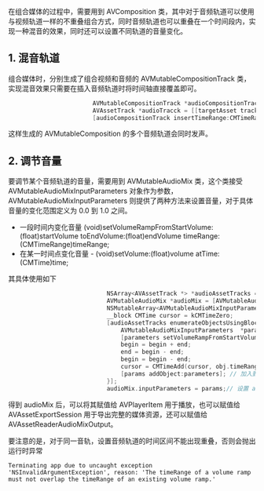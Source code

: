 在组合媒体的过程中，需要用到 AVComposition 类，其中对于音频轨道可以使用与视频轨道一样的不重叠组合方式，同时音频轨道也可以重叠在一个时间段内，实现一种混音的效果，同时还可以设置不同轨道的音量变化。

## 1. 混音轨道

组合媒体时，分别生成了组合视频和音频的 AVMutableCompositionTrack 类，实现混音效果只需要在插入音频轨道时将时间轴直接覆盖即可。

```objectivec
                        AVMutableCompositionTrack *audioCompositionTrack = [composition addMutableTrackWithMediaType:AVMediaTypeAudio preferredTrackID:kCMPersistentTrackID_Invalid];
                        AVAssetTrack *audioTracck = [[targetAsset tracksWithMediaType:AVMediaTypeAudio] firstObject];
                        [audioCompositionTrack insertTimeRange:CMTimeRangeMake(kCMTimeZero, targetAsset.duration) ofTrack:audioTracck atTime:kCMTimeZero error:nil];
```

这样生成的 AVMutableComposition 的多个音频轨道会同时发声。

## 2. 调节音量

要调节某个音频轨道的音量，需要用到 AVMutableAudioMix 类，这个类接受 AVMutableAudioMixInputParameters 对象作为参数，AVMutableAudioMixInputParameters 则提供了两种方法来设置音量，对于具体音量的变化范围定义为 0.0 到 1.0 之间。

* 一段时间内变化音量 (void)setVolumeRampFromStartVolume:(float)startVolume toEndVolume:(float)endVolume timeRange:(CMTimeRange)timeRange;
* 在某一时间点变化音量 - (void)setVolume:(float)volume atTime:(CMTime)time;

其具体使用如下

```objectivec
                            NSArray<AVAssetTrack *> *audioAssetTracks = [[composition copy] tracksWithMediaType:AVMediaTypeAudio]; // 获取音轨组合
                            AVMutableAudioMix *audioMix = [AVMutableAudioMix audioMix];
                            NSMutableArray<AVMutableAudioMixInputParameters *> *params = [NSMutableArray array];
                            __block CMTime cursor = kCMTimeZero;
                            [audioAssetTracks enumerateObjectsUsingBlock:^(AVAssetTrack * _Nonnull obj, NSUInteger idx, BOOL * _Nonnull stop) { // 遍历音轨
                                AVMutableAudioMixInputParameters  *parameters = [AVMutableAudioMixInputParameters audioMixInputParametersWithTrack:obj]; // 生成某一音轨的 AVMutableAudioMixInputParameters 对象
                                [parameters setVolumeRampFromStartVolume:begin toEndVolume:end timeRange:CMTimeRangeMake(cursor, obj.timeRange.duration)]; // 设置音量
                                begin = begin + end;
                                end = begin - end;
                                begin = begin - end;
                                cursor = CMTimeAdd(cursor, obj.timeRange.duration);
                                [params addObject:parameters]; // 加入到参数组合中
                            }];
                            audioMix.inputParameters = params;// 设置 audioMix 的参数组合
```

得到 audioMix 后，可以将其赋值给 AVPlayerItem 用于播放，也可以赋值给 AVAssetExportSession 用于导出完整的媒体资源，还可以赋值给 AVAssetReaderAudioMixOutput。

要注意的是，对于同一音轨，设置音频轨道的时间区间不能出现重叠，否则会抛出运行时异常

```
Terminating app due to uncaught exception 'NSInvalidArgumentException', reason: 'The timeRange of a volume ramp must not overlap the timeRange of an existing volume ramp.'
```
